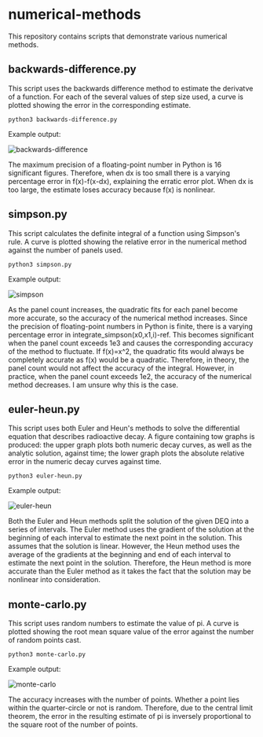 # numerical-methods

This repository contains scripts that demonstrate various numerical methods.

## backwards-difference.py

This script uses the backwards difference method to estimate the derivatve of a function. For each of the several values of step size used, a curve is plotted showing the error in the corresponding estimate.

	python3 backwards-difference.py

Example output:

![backwards-difference](https://user-images.githubusercontent.com/97130665/150401262-a8ff538d-c658-4183-9809-c67c445f25f3.png)

The maximum precision of a floating-point number in Python is 16 significant figures. Therefore, when dx is too small there is a varying percentage error in f(x)-f(x-dx), explaining the erratic error plot. When dx is too large, the estimate loses accuracy because f(x) is nonlinear.

## simpson.py

This script calculates the definite integral of a function using Simpson's rule. A curve is plotted showing the relative error in the numerical method against the number of panels used.

	python3 simpson.py

Example output:

![simpson](https://user-images.githubusercontent.com/97130665/150401285-0db0cfaa-ee79-44ff-8cf4-6e7a2320ea71.png)

As the panel count increases, the quadratic fits for each panel become more accurate, so the accuracy of the numerical method increases. Since the precision of floating-point numbers in Python is finite, there is a varying percentage error in integrate_simpson(x0,x1,i)-ref. This becomes significant when the panel count exceeds 1e3 and causes the corresponding accuracy of the method to fluctuate. If f(x)=x^2, the quadratic fits would always be completely accurate as f(x) would be a quadratic. Therefore, in theory, the panel count would not affect the accuracy of the integral. However, in practice, when the panel count exceeds 1e2, the accuracy of the numerical method decreases. I am unsure why this is the case.

## euler-heun.py

This script uses both Euler and Heun's methods to solve the differential equation that describes radioactive decay. A figure containing tow graphs is produced: the upper graph plots both numeric decay curves, as well as the analytic solution, against time; the lower graph plots the absolute relative error in the numeric decay curves against time.

	python3 euler-heun.py

Example output:

![euler-heun](https://user-images.githubusercontent.com/97130665/150401322-055aadbc-9a01-4619-b8d1-fd80303c05ab.png)

Both the Euler and Heun methods split the solution of the given DEQ into a series of intervals. The Euler method uses the gradient of the solution at the beginning of each interval to estimate the next point in the solution. This assumes that the solution is linear. However, the Heun method uses the average of the gradients at the beginning and end of each interval to estimate the next point in the solution. Therefore, the Heun method is more accurate than the Euler method as it takes the fact that the solution may be nonlinear into consideration.

## monte-carlo.py

This script uses random numbers to estimate the value of pi. A curve is plotted showing the root mean square value of the error against the number of random points cast.

	python3 monte-carlo.py

Example output:

![monte-carlo](https://user-images.githubusercontent.com/97130665/150401346-d9524f28-5623-4c1b-9797-b63de5108b2b.png)

The accuracy increases with the number of points. Whether a point lies within the quarter-circle or not is random. Therefore, due to the central limit theorem, the error in the resulting estimate of pi is inversely proportional to the square root of the number of points.
